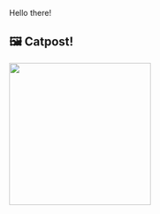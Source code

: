 Hello there!



## 🖼️ Catpost!

<sub>
    <img src="https://cdn2.thecatapi.com/images/adl.jpg" height="256">
</sub>

